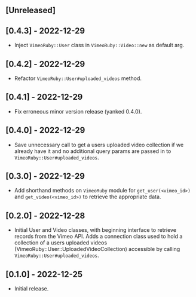## [Unreleased]

## [0.4.3] - 2022-12-29

- Inject `VimeoRuby::User` class in `VimeoRuby::Video::new` as default arg.

## [0.4.2] - 2022-12-29

- Refactor `VimeoRuby::User#uploaded_videos` method.

## [0.4.1] - 2022-12-29

- Fix erroneous minor version release (yanked 0.4.0).

## [0.4.0] - 2022-12-29

- Save unnecessary call to get a users uploaded video collection if we already have it and no additional query params are passed in to `VimeoRuby::User#uploaded_videos`.

## [0.3.0] - 2022-12-29

- Add shorthand methods on `VimeoRuby` module for `get_user(<vimeo_id>)` and `get_video(<vimeo_id>)` to retrieve the appropriate data.

## [0.2.0] - 2022-12-28

- Initial User and Video classes, with beginning interface to retrieve records from the Vimeo API. Adds a connection class used to hold a collection of a users uploaded videos (VimeoRuby::User::UploadedVideoCollection) accessible by calling `VimeoRuby::User#uploaded_videos`.

## [0.1.0] - 2022-12-25

- Initial release.
